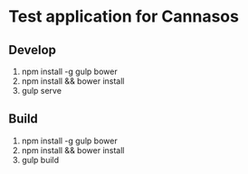 Test application for Cannasos
=============================
Develop
-----------------------------
1. npm install -g gulp bower
2. npm install && bower install
3. gulp serve

Build
-----------------------------
1. npm install -g gulp bower
2. npm install && bower install
3. gulp build
